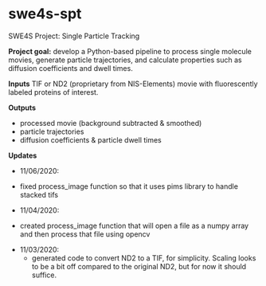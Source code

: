 # swe4s-spt
SWE4S Project: Single Particle Tracking

**Project goal:** develop a Python-based pipeline to process single molecule movies, generate particle trajectories, and calculate properties such as diffusion coefficients and dwell times.

**Inputs**
TIF or ND2 (proprietary from NIS-Elements) movie with fluorescently labeled proteins of interest.

**Outputs**
* processed movie (background subtracted & smoothed)
* particle trajectories
* diffusion coefficients & particle dwell times 


**Updates**
* 11/06/2020:
- fixed process_image function so that it uses pims library to handle stacked tifs
* 11/04/2020:
 - created process_image function that will open a file as a numpy array and then process that file using opencv
* 11/03/2020:
  - generated code to convert ND2 to a TIF, for simplicity. Scaling looks to be a bit off compared to the original ND2, but for now it should suffice.
  
 
